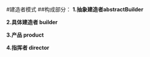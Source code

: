 #建造者模式
##构成部分：
**1.抽象建造者abstractBuilder**

**2.具体建造者 builder**

**3.产品 product**

**4.指挥者 director**
